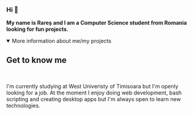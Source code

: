 ### Hi 👋
<b>My name is Rareș and I am a Computer Science student from Romania looking for fun projects.</b>

<details open>
<summary>More information about me/my projects</summary>
<h2>Get to know me</h2>
<br>
<p> I'm currently studying at West Univeristy of Timisoara but I'm openly looking for a job. At the moment I enjoy doing web development, bash scripting and creating desktop apps but I'm always open to learn new technologies.</p>
  
</details>
